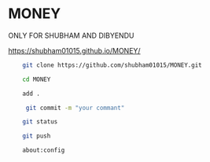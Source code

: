 # MONEY


ONLY FOR SHUBHAM AND DIBYENDU


https://shubham01015.github.io/MONEY/


```bash
    git clone https://github.com/shubham01015/MONEY.git
```
```bash
    cd MONEY
```

```bash
    add .
```
```bash
     git commit -m "your commant"
```
```bash
    git status
```
```bash
    git push
```
```bash
    about:config
```
